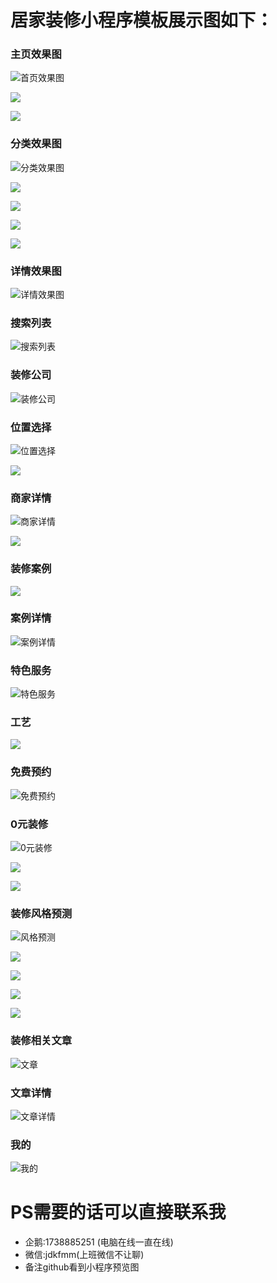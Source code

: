 # 居家装修小程序模板展示图如下：

### 主页效果图
![首页效果图](./20180817163159.png)

![](./20180817163219.png)

![](./20180817163231.png)

### 分类效果图

![分类效果图](./20180817163337.png)

![](./20180817163351.png)

![](./20180817163613.png)

![](./20180817163627.png)

![](./20180817163638.png)

### 详情效果图

![详情效果图](./20180817163657.png)

### 搜索列表
![搜索列表](./20180817163740.png)

### 装修公司
![装修公司](./20180817163306.png)

### 位置选择

![位置选择](./20180817163324.png)

![](./20180817163857.png)

### 商家详情

![商家详情](./20180817165051.png)

![](./20180817165111.png)

### 装修案例

![](./20180817165209.png)

### 案例详情

![案例详情](./20180817165224.png)

### 特色服务

![特色服务](./20180817165242.png)

### 工艺

![](./20180817165133.png)

### 免费预约

![免费预约](./20180817165145.png)

### 0元装修
![0元装修](./20180817163919.png)

![](./20180817163935.png)

![](./20180817163950.png)

### 装修风格预测

![风格预测](./20180817164050.png)

![](./20180817164007.png)

![](./20180817164100.png)

![](./20180817164113.png)

![](./20180817164124.png)

### 装修相关文章

![文章](./20180817164912.png)

### 文章详情
![文章详情](./20180817164944.png)

### 我的
![我的](./20180817163814.png)

# PS需要的话可以直接联系我
* 企鹅:1738885251 (电脑在线一直在线)
* 微信:jdkfmm(上班微信不让聊)
* 备注github看到小程序预览图